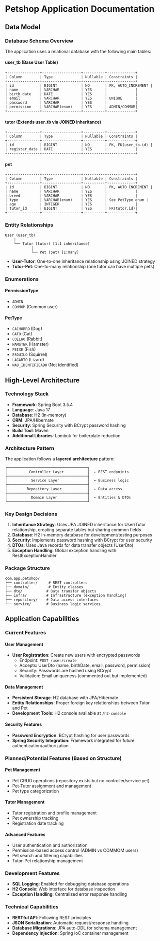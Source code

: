 # Petshop Application Documentation

## Data Model

### Database Schema Overview

The application uses a relational database with the following main tables:

#### user_tb (Base User Table)
```
+---------------+------------------+----------+-------------+
| Column        | Type             | Nullable | Constraints |
+---------------+------------------+----------+-------------+
| id            | BIGINT           | NO       | PK, AUTO_INCREMENT |
| name          | VARCHAR          | YES      |             |
| birth_date    | DATE             | YES      |             |
| email         | VARCHAR          | YES      | UNIQUE      |
| password      | VARCHAR          | YES      |             |
| permission    | VARCHAR(enum)    | YES      | ADMIN/COMMOM|
+---------------+------------------+----------+-------------+
```

#### tutor (Extends user_tb via JOINED inheritance)
```
+---------------+------------------+----------+-------------+
| Column        | Type             | Nullable | Constraints |
+---------------+------------------+----------+-------------+
| id            | BIGINT           | NO       | PK, FK(user_tb.id) |
| register_date | DATE             | YES      |             |
+---------------+------------------+----------+-------------+
```

#### pet
```
+---------------+------------------+----------+-------------+
| Column        | Type             | Nullable | Constraints |
+---------------+------------------+----------+-------------+
| id            | BIGINT           | NO       | PK, AUTO_INCREMENT |
| name          | VARCHAR          | YES      |             |
| breed         | VARCHAR          | YES      |             |
| type          | VARCHAR(enum)    | YES      | See PetType enum |
| age           | INTEGER          | YES      |             |
| tutor_id      | BIGINT           | YES      | FK(tutor.id)|
+---------------+------------------+----------+-------------+
```

### Entity Relationships

```
User (user_tb)
    |
    └── Tutor (tutor) [1:1 inheritance]
            |
            └── Pet (pet) [1:many]
```

- **User-Tutor**: One-to-one inheritance relationship using JOINED strategy
- **Tutor-Pet**: One-to-many relationship (one tutor can have multiple pets)

### Enumerations

#### PermissionType
- `ADMIN`
- `COMMOM` (Common user)

#### PetType
- `CACHORRO` (Dog)
- `GATO` (Cat)
- `COELHO` (Rabbit)
- `HAMSTER` (Hamster)
- `PEIXE` (Fish)
- `ESQUILO` (Squirrel)
- `LAGARTO` (Lizard)
- `NAO_IDENTIFICADO` (Not identified)

## High-Level Architecture

### Technology Stack
- **Framework**: Spring Boot 3.5.4
- **Language**: Java 17
- **Database**: H2 (in-memory)
- **ORM**: JPA/Hibernate
- **Security**: Spring Security with BCrypt password hashing
- **Build Tool**: Maven
- **Additional Libraries**: Lombok for boilerplate reduction

### Architecture Pattern
The application follows a **layered architecture** pattern:

```
┌─────────────────────────────────────┐
│          Controller Layer           │  ← REST endpoints
├─────────────────────────────────────┤
│           Service Layer             │  ← Business logic
├─────────────────────────────────────┤
│         Repository Layer            │  ← Data access
├─────────────────────────────────────┤
│           Domain Layer              │  ← Entities & DTOs
└─────────────────────────────────────┘
```

### Key Design Decisions

1. **Inheritance Strategy**: Uses JPA JOINED inheritance for User/Tutor relationship, creating separate tables but sharing common fields
2. **Database**: H2 in-memory database for development/testing purposes
3. **Security**: Implements password hashing with BCrypt for user security
4. **DTOs**: Uses Java records for data transfer objects (UserDto)
5. **Exception Handling**: Global exception handling with RestExceptionHandler

### Package Structure
```
com.app.petshop/
├── controller/     # REST controllers
├── domain/         # Entity classes
├── dto/           # Data transfer objects
├── infra/         # Infrastructure (exception handling)
├── repository/    # Data access interfaces
└── service/       # Business logic services
```

## Application Capabilities

### Current Features

#### User Management
- **User Registration**: Create new users with encrypted passwords
  - Endpoint: `POST /user/create`
  - Accepts: UserDto (name, birthDate, email, password, permission)
  - Security: Passwords are hashed using BCrypt
  - Validation: Email uniqueness (commented out but implemented)

#### Data Management
- **Persistent Storage**: H2 database with JPA/Hibernate
- **Entity Relationships**: Proper foreign key relationships between Tutor and Pet
- **Development Tools**: H2 console available at `/h2-console`

#### Security Features
- **Password Encryption**: BCrypt hashing for user passwords
- **Spring Security Integration**: Framework integrated for future authentication/authorization

### Planned/Potential Features (Based on Structure)

#### Pet Management
- Pet CRUD operations (repository exists but no controller/service yet)
- Pet-Tutor assignment and management
- Pet type categorization

#### Tutor Management
- Tutor registration and profile management
- Pet ownership tracking
- Registration date tracking

#### Advanced Features
- User authentication and authorization
- Permission-based access control (ADMIN vs COMMOM users)
- Pet search and filtering capabilities
- Tutor-Pet relationship management

### Development Features
- **SQL Logging**: Enabled for debugging database operations
- **H2 Console**: Web interface for database inspection
- **Exception Handling**: Centralized error response handling

### Technical Capabilities
- **RESTful API**: Following REST principles
- **JSON Serialization**: Automatic request/response handling
- **Database Migrations**: JPA auto-DDL for schema management
- **Dependency Injection**: Spring IoC container management
